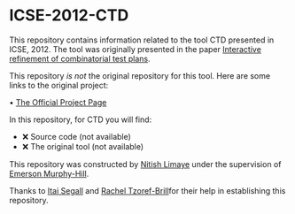 # ICSE-2012-CTD 

This repository contains information related to the tool CTD presented in ICSE, 2012. The tool was originally presented in the paper [Interactive refinement of combinatorial test plans](http://dl.acm.org/citation.cfm?id=2337421).

This repository _is not_ the original repository for this tool. Here are some links to the original project:

• [The Official Project Page]( http://researcher.watson.ibm.com/researcher/view_group.php?id=1871)

In this repository, for CTD you will find:

* :x: Source code (not available)
* :x: The original tool (not available)

This repository was constructed by [Nitish Limaye](https://github.com/nplimaye) under the supervision of [Emerson Murphy-Hill](https://github.com/CaptainEmerson). 

Thanks to [Itai Segall]( https://www.bell-labs.com/usr/itai.segall) and [Rachel Tzoref-Brill]( http://researcher.watson.ibm.com/researcher/view_person_pubs.php?person=il-RACHELT&t=1)for their help in establishing this repository.

